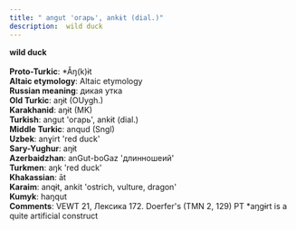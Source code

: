 ```yaml
---
title: " angut 'огарь', ankɨt (dial.)"
description:  wild duck
---
```

<strong> wild duck</strong><br><br>
<strong>Proto-Turkic</strong>:  *Ăŋ(k)ɨt<br>
<strong>Altaic etymology</strong>:  Altaic etymology<br>
<strong>Russian meaning</strong>:  дикая утка<br>
<strong>Old Turkic</strong>:  aŋɨt (OUygh.)<br>
<strong>Karakhanid</strong>:  aŋɨt (MK)<br>
<strong>Turkish</strong>:  angut 'огарь', ankɨt (dial.)<br>
<strong>Middle Turkic</strong>:  anqud (Sngl)<br>
<strong>Uzbek</strong>:  anɣirt 'red duck'<br>
<strong>Sary-Yughur</strong>:  aŋɨt<br>
<strong>Azerbaidzhan</strong>:  anGut-boGaz 'длинношеий'<br>
<strong>Turkmen</strong>:  aŋk 'red duck'<br>
<strong>Khakassian</strong>:  āt<br>
<strong>Karaim</strong>:  anqɨt, ankit 'ostrich, vulture, dragon'<br>
<strong>Kumyk</strong>:  haŋqut<br>
<strong>Comments</strong>:  VEWT 21, Лексика 172. Doerfer's (TMN 2, 129) PT *aŋgɨrt is a quite artificial construct<br>


